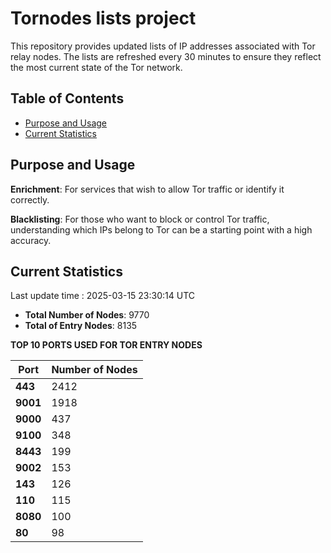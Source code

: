 # Tornodes lists project

This repository provides updated lists of IP addresses associated with Tor relay nodes. The lists are refreshed every 30 minutes to ensure they reflect the most current state of the Tor network.

## Table of Contents

- [Purpose and Usage](#purpose-and-usage)
- [Current Statistics](#current-statistics)


## Purpose and Usage

**Enrichment**: For services that wish to allow Tor traffic or identify it correctly.

**Blacklisting**: For those who want to block or control Tor traffic, understanding which IPs belong to Tor can be a starting point with a high accuracy.

## Current Statistics

Last update time : 2025-03-15 23:30:14 UTC

- **Total Number of Nodes**: 9770
- **Total of Entry Nodes**: 8135

**TOP 10 PORTS USED FOR TOR ENTRY NODES**

| **Port** | **Number of Nodes** |
|------|-----------------|
| **443**   | 2412  |
| **9001**   | 1918  |
| **9000**   | 437  |
| **9100**   | 348  |
| **8443**   | 199  |
| **9002**   | 153  |
| **143**   | 126  |
| **110**   | 115  |
| **8080**   | 100  |
| **80**   | 98  |

